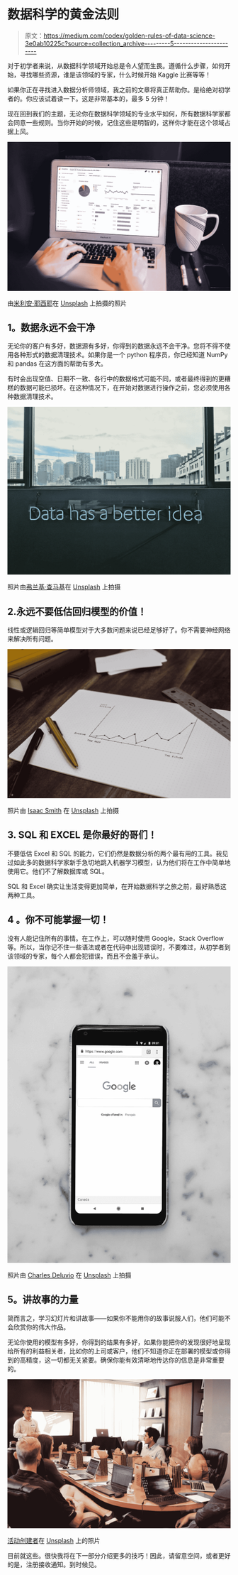 # 数据科学的黄金法则

> 原文：<https://medium.com/codex/golden-rules-of-data-science-3e0ab10225c?source=collection_archive---------5----------------------->

对于初学者来说，从数据科学领域开始总是令人望而生畏。遵循什么步骤，如何开始，寻找哪些资源，谁是该领域的专家，什么时候开始 Kaggle 比赛等等！

如果你正在寻找进入数据分析师领域，我之前的文章将真正帮助你。是给绝对初学者的。你应该试着读一下。这是非常基本的，最多 5 分钟！

现在回到我们的主题，无论你在数据科学领域的专业水平如何，所有数据科学家都会同意一些规则。当你开始的时候，记住这些是明智的，这样你才能在这个领域占据上风。

![](img/156f1090ee88231c64c814c44e7e15b0.png)

由[米利安·耶西耶](https://unsplash.com/@mjessier?utm_source=medium&utm_medium=referral)在 [Unsplash](https://unsplash.com?utm_source=medium&utm_medium=referral) 上拍摄的照片

## **1。数据永远不会干净**

无论你的客户有多好，数据源有多好，你得到的数据永远不会干净。您将不得不使用各种形式的数据清理技术。如果你是一个 python 程序员，你已经知道 NumPy 和 pandas 在这方面的帮助有多大。

有时会出现空值、日期不一致、各行中的数据格式可能不同，或者最终得到的更糟糕的数据可能已损坏。在这种情况下，在开始对数据进行操作之前，您必须使用各种数据清理技术。

![](img/ef1f49a14eba6aecee05f8157e522963.png)

照片由[弗兰基·查马基](https://unsplash.com/@franki?utm_source=medium&utm_medium=referral)在 [Unsplash](https://unsplash.com?utm_source=medium&utm_medium=referral) 上拍摄

## 2.**永远不要低估回归模型的价值！**

线性或逻辑回归等简单模型对于大多数问题来说已经足够好了。你不需要神经网络来解决所有问题。

![](img/14df303744533544b38dfc68b467d8c6.png)

照片由 [Isaac Smith](https://unsplash.com/@isaacmsmith?utm_source=medium&utm_medium=referral) 在 [Unsplash](https://unsplash.com?utm_source=medium&utm_medium=referral) 上拍摄

## 3. **SQL 和 EXCEL 是你最好的哥们！**

不要低估 Excel 和 SQL 的能力，它们仍然是数据分析的两个最有用的工具。我见过如此多的数据科学家新手急切地跳入机器学习模型，认为他们将在工作中简单地使用它。他们不了解数据库或 SQL。

SQL 和 Excel 确实让生活变得更加简单，在开始数据科学之旅之前，最好熟悉这两种工具。

## **4** 。**你不可能掌握一切！**

没有人能记住所有的事情。在工作上，可以随时使用 Google，Stack Overflow 等。所以，当你记不住一些语法或者在代码中出现错误时，不要难过，从初学者到该领域的专家，每个人都会犯错误，而且不会羞于承认。

![](img/2205fd3b9807378920f9de140a556754.png)

照片由 [Charles Deluvio](https://unsplash.com/@charlesdeluvio?utm_source=medium&utm_medium=referral) 在 [Unsplash](https://unsplash.com?utm_source=medium&utm_medium=referral) 上拍摄

## **5。讲故事的力量**

简而言之，学习幻灯片和讲故事——如果你不能用你的故事说服人们，他们可能不会欣赏你的伟大作品。

无论你使用的模型有多好，你得到的结果有多好，如果你能把你的发现很好地呈现给所有的利益相关者，比如你的上司或客户，他们不知道你正在部署的模型或你得到的高精度，这一切都无关紧要。确保你能有效清晰地传达你的信息是非常重要的。

![](img/bf09147071c19f6d3f133c6327da80d0.png)

[活动创建者](https://unsplash.com/@campaign_creators?utm_source=medium&utm_medium=referral)在 [Unsplash](https://unsplash.com?utm_source=medium&utm_medium=referral) 上的照片

目前就这些。很快我将在下一部分介绍更多的技巧！因此，请留意空间，或者更好的是，注册接收通知。到时候见。